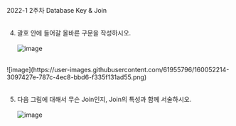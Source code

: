 2022-1 2주차 Database Key & Join<br><br>

4. 괄호 안에 들어갈 올바른 구문을 작성하시오.<br><br>
 ![image](https://user-images.githubusercontent.com/61955796/160052195-44c9266a-d5a1-4931-94f4-bf6fe7431a23.png)
<br>
![image](https://user-images.githubusercontent.com/61955796/160052214-3097427e-787c-4ec8-bbd6-f335f131ad55.png)
<br><br>
 








5. 다음 그림에 대해서 무슨 Join인지, Join의 특성과 함께 서술하시오.<br><br>
![image](https://user-images.githubusercontent.com/61955796/160052250-d963896b-ab8b-4bc1-a78e-6048e1b0e7e2.png)

 
